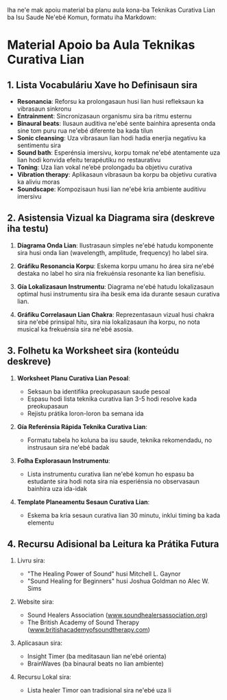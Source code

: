 Iha ne'e mak apoiu material ba planu aula kona-ba Teknikas Curativa Lian ba Isu Saude Ne'ebé Komun, formatu iha Markdown:

# Material Apoio ba Aula Teknikas Curativa Lian

## 1. Lista Vocabuláriu Xave ho Definisaun sira

- **Resonancia**: Reforsu ka prolongasaun husi lian husi refleksaun ka vibrasaun sinkronu
- **Entrainment**: Sincronizasaun organismu sira ba ritmu esternu
- **Binaural beats**: Ilusaun auditiva ne'ebé sente bainhira apresenta onda sine tom puru rua ne'ebé diferente ba kada tilun
- **Sonic cleansing**: Uza vibrasaun lian hodi hadia enerjia negativu ka sentimentu sira
- **Sound bath**: Esperénsia imersivu, korpu tomak ne'ebé atentamente uza lian hodi konvida efeitu terapéutiku no restaurativu
- **Toning**: Uza lian vokal ne’ebé prolongadu ba objetivu curativa
- **Vibration therapy**: Aplikasaun vibrasaun ba korpu ba objetivu curativa ka aliviu moras
- **Soundscape**: Kompozisaun husi lian ne'ebé kria ambiente auditivu imersivu

## 2. Asistensia Vizual ka Diagrama sira (deskreve iha testu)

1. **Diagrama Onda Lian**: 
   Ilustrasaun simples ne'ebé hatudu komponente sira husi onda lian (wavelength, amplitude, frequency) ho label sira.

2. **Gráfiku Resonancia Korpu**: 
   Eskema korpu umanu ho área sira ne'ebé destaka no label ho sira nia frekuénsia resonante ka lian benefísiu.

3. **Gía Lokalizasaun Instrumentu**: 
   Diagrama ne'ebé hatudu lokalizasaun optimal husi instrumentu sira iha besik ema ida durante sesaun curativa lian.

4. **Gráfiku Correlasaun Lian Chakra**: 
   Reprezentasaun vizual husi chakra sira ne'ebé prinsipal hitu, sira nia lokalizasaun iha korpu, no nota musical ka frekuénsia sira ne'ebé asosia.

## 3. Folhetu ka Worksheet sira (konteúdu deskreve)

1. **Worksheet Planu Curativa Lian Pesoal**:
   - Seksaun ba identifika preokupasaun saude pesoal
   - Espasu hodi lista teknika curativa lian 3-5 hodi resolve kada preokupasaun
   - Rejistu prátika loron-loron ba semana ida

2. **Gía Referénsia Rápida Teknika Curativa Lian**:
   - Formatu tabela ho koluna ba isu saude, teknika rekomendadu, no instrusaun sira ne'ebé badak

3. **Folha Explorasaun Instrumentu**:
   - Lista instrumentu curativa lian ne'ebé komun ho espasu ba estudante sira hodi nota sira nia esperiénsia no observasaun bainhira uza ida-idak

4. **Template Planeamentu Sesaun Curativa Lian**:
   - Eskema ba kria sesaun curativa lian 30 minutu, inklui timing ba kada elementu

## 4. Recursu Adisional ba Leitura ka Prátika Futura

1. Livru sira:
   - "The Healing Power of Sound" husi Mitchell L. Gaynor
   - "Sound Healing for Beginners" husi Joshua Goldman no Alec W. Sims

2. Website sira:
   - Sound Healers Association (www.soundhealersassociation.org)
   - The British Academy of Sound Therapy (www.britishacademyofsoundtherapy.com)

3. Aplicasaun sira:
   - Insight Timer (ba meditasaun lian ne'ebé orienta)
   - BrainWaves (ba binaural beats no lian ambiente)

4. Recursu Lokal sira:
   - Lista healer Timor oan tradisional sira ne'ebé uza li